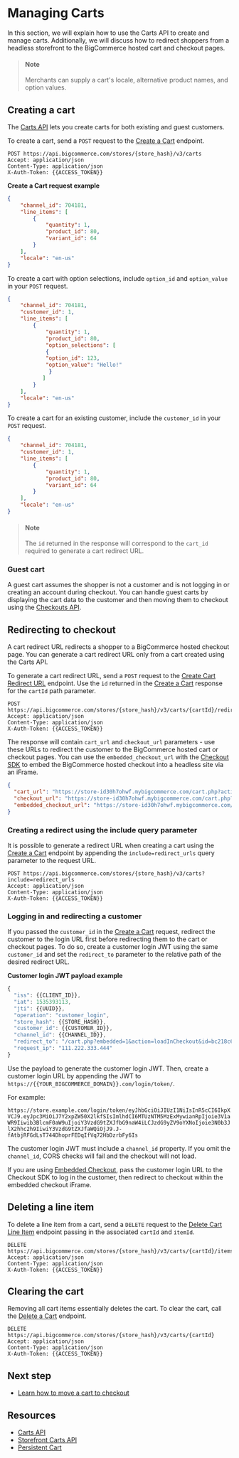 # Managing Carts



In this section, we will explain how to use the Carts API to create and manage carts. Additionally, we will discuss how to redirect shoppers from a headless storefront to the BigCommerce hosted cart and checkout pages.

<!-- theme: info -->
> #### Note
> Merchants can supply a cart's locale, alternative product names, and option values.  

## Creating a cart

The [Carts API](/api-reference/store-management/carts) lets you create carts for both existing and guest customers. 

To create a cart, send a `POST` request to the [Create a Cart](/api-reference/store-management/carts/cart/createacart) endpoint.

```http
POST https://api.bigcommerce.com/stores/{store_hash}/v3/carts
Accept: application/json
Content-Type: application/json
X-Auth-Token: {{ACCESS_TOKEN}}
```

**Create a Cart request example**

```json
{
    "channel_id": 704181,
    "line_items": [
        {
            "quantity": 1,
            "product_id": 80,
            "variant_id": 64
        }
    ],
    "locale": "en-us"
}
```
To create a cart with option selections, include `option_id` and `option_value` in your `POST` request.
```json
{
    "channel_id": 704181,
    "customer_id": 1,
    "line_items": [
        {
            "quantity": 1,
            "product_id": 80,
            "option_selections": [
            {
            "option_id": 123,
            "option_value": "Hello!"
             }
           ]
        }
    ],
    "locale": "en-us"
}
```

To create a cart for an existing customer, include the `customer_id` in your `POST` request.

```json
{
    "channel_id": 704181,
    "customer_id": 1,
    "line_items": [
        {
            "quantity": 1,
            "product_id": 80,
            "variant_id": 64
        }
    ],
    "locale": "en-us"
}
```

<!-- [![Open in Request Runner](https://storage.googleapis.com/bigcommerce-production-dev-center/images/Open-Request-Runner.svg)](/api-reference/store-management/carts/cart/createacart#requestrunner) -->

<!-- theme: info -->
> #### Note
> The `id` returned in the response will correspond to the `cart_id` required to generate a cart redirect URL.



### Guest cart

A guest cart assumes the shopper is not a customer and is not logging in or creating an account during checkout. You can handle guest carts by displaying the cart data to the customer and then moving them to checkout using the [Checkouts API](/api-reference/store-management/checkouts).

## Redirecting to checkout

A cart redirect URL redirects a shopper to a BigCommerce hosted checkout page. You can generate a cart redirect URL only from a cart created using the Carts API.

To generate a cart redirect URL, send a `POST` request to the [Create Cart Redirect URL](/api-reference/store-management/carts/cart-redirect-urls/createcartredirecturl) endpoint. Use the `id` returned in the [Create a Cart](/api-reference/store-management/carts/cart/createacart) response for the `cartId` path parameter.

```http
POST https://api.bigcommerce.com/stores/{store_hash}/v3/carts/{cartId}/redirect_urls
Accept: application/json
Content-Type: application/json
X-Auth-Token: {{ACCESS_TOKEN}}
```

<!-- [![Open in Request Runner](https://storage.googleapis.com/bigcommerce-production-dev-center/images/Open-Request-Runner.svg)](/api-reference/store-management/carts/cart-redirect-urls/createcartredirecturl#requestrunner) -->

The response will contain `cart_url` and `checkout_url` parameters - use these URLs to redirect the customer to the BigCommerce hosted cart or checkout pages. You can use the `embedded_checkout_url` with the [Checkout SDK](/stencil-docs/customizing-checkout/checkout-sdk) to embed the BigCommerce hosted checkout into a headless site via an iFrame.

```json
{
  "cart_url": "https://store-id30h7ohwf.mybigcommerce.com/cart.php?action=load&id=bc218c65-7a32-4ab7-8082-68730c074d02&token=aa958e2b7922035bf3339215d95d145ebd9193deb36ae847caa780aa2e003e4b",
  "checkout_url": "https://store-id30h7ohwf.mybigcommerce.com/cart.php?action=loadInCheckout&id=bc218c65-7a32-4ab7-8082-68730c074d02&token=aa958e2b7922035bf3339215d95d145ebd9193deb36ae847caa780aa2e003e4b",
  "embedded_checkout_url": "https://store-id30h7ohwf.mybigcommerce.com/cart.php?embedded=1&action=loadInCheckout&id=bc218c65-7a32-4ab7-8082-68730c074d02&token=aa958e2b7922035bf3339215d95d145ebd9193deb36ae847caa780aa2e003e4b"
}
```

### Creating a redirect using the include query parameter

It is possible to generate a redirect URL when creating a cart using the [Create a Cart](/api-reference/store-management/carts/cart/createacart) endpoint by appending the `include=redirect_urls` query parameter to the request URL.

```http
POST https://api.bigcommerce.com/stores/{store_hash}/v3/carts?include=redirect_urls
Accept: application/json
Content-Type: application/json
X-Auth-Token: {{ACCESS_TOKEN}}
```

### Logging in and redirecting a customer

If you passed the `customer_id` in the [Create a Cart](/api-reference/store-management/carts/cart/createacart) request, redirect the customer to the login URL first before redirecting them to the cart or checkout pages. To do so, create a customer login JWT using the same `customer_id` and set the `redirect_to` parameter to the relative path of the desired redirect URL. 

**Customer login JWT payload example**

```js
{
  "iss": {{CLIENT_ID}},
  "iat": 1535393113,
  "jti": {{UUID}},
  "operation": "customer_login",
  "store_hash": {{STORE_HASH}},
  "customer_id": {{CUSTOMER_ID}},
  "channel_id": {{CHANNEL_ID}},
  "redirect_to": "/cart.php?embedded=1&action=loadInCheckout&id=bc218c65-7a32-4ab7-8082-68730c074d02&token=aa958e2b7922035bf3339215d95d145ebd9193deb36ae847caa780aa2e003e4b",
  "request_ip": "111.222.333.444"
}
```

Use the payload to generate the customer login JWT. Then, create a customer login URL by appending the JWT to `https://{{YOUR_BIGCOMMERCE_DOMAIN}}.com/login/token/`. 

For example:

`https://store.example.com/login/token/eyJhbGciOiJIUzI1NiIsInR5cCI6IkpXVCJ9.eyJpc3MiOiJ7Y2xpZW50X2lkfSIsImlhdCI6MTUzNTM5MzExMywianRpIjoie3V1aWR9Iiwib3BlcmF0aW9uIjoiY3VzdG9tZXJfbG9naW4iLCJzdG9yZV9oYXNoIjoie3N0b3JlX2hhc2h9IiwiY3VzdG9tZXJfaWQiOjJ9.J-fAtbjRFGdLsT744DhoprFEDqIfVq72HbDzrbFy6Is`

The customer login JWT must include a `channel_id` property. If you omit the `channel_id`, CORS checks will fail and the checkout will not load.

If you are using [Embedded Checkout](/api-docs/storefronts/embedded-checkout/embedded-checkout-overview), pass the customer login URL to the Checkout SDK to log in the customer, then redirect to checkout within the embedded checkout iFrame.

## Deleting a line item

To delete a line item from a cart, send a `DELETE` request to the [Delete Cart Line Item](/api-reference/store-management/carts/cart-items/deletecartlineitem) endpoint passing in the associated `cartId` and `itemId`.

```http
DELETE https://api.bigcommerce.com/stores/{store_hash}/v3/carts/{cartId}/items/{itemId}
Accept: application/json
Content-Type: application/json
X-Auth-Token: {{ACCESS_TOKEN}}
```

<!-- [![Open in Request Runner](https://storage.googleapis.com/bigcommerce-production-dev-center/images/Open-Request-Runner.svg)](/api-reference/store-management/carts/cart-items/deletecartlineitem#requestrunner) -->

## Clearing the cart

Removing all cart items essentially deletes the cart. To clear the cart, call the [Delete a Cart](/api-reference/store-management/carts/cart/deleteacart) endpoint.

```http
DELETE https://api.bigcommerce.com/stores/{store_hash}/v3/carts/{cartId}
Accept: application/json
Content-Type: application/json
X-Auth-Token: {{ACCESS_TOKEN}}
```

<!-- [![Open in Request Runner](https://storage.googleapis.com/bigcommerce-production-dev-center/images/Open-Request-Runner.svg)](/api-reference/store-management/carts/cart/deleteacart#requestrunner) -->

## Next step

- [Learn how to move a cart to checkout](/api-docs/storefronts/guide/checkout)

## Resources

- [Carts API](/api-reference/store-management/carts)
- [Storefront Carts API](/api-reference/storefront/carts)
- [Persistent Cart](https://support.bigcommerce.com/s/article/Persistent-Cart)
